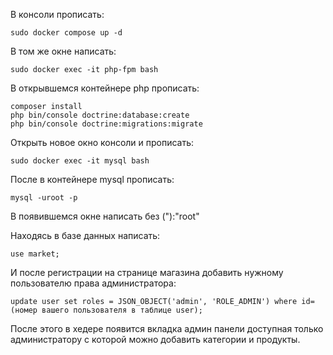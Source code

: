 В консоли прописать:

	sudo docker compose up -d
	
В том же окне написать:

	sudo docker exec -it php-fpm bash
	
В открывшемся контейнере php прописать:

	composer install
	php bin/console doctrine:database:create
	php bin/console doctrine:migrations:migrate
	
Открыть новое окно консоли и прописать:

	sudo docker exec -it mysql bash

После в контейнере mysql прописать:

	mysql -uroot -p
	
В появившемся окне написать без ("):"root"

Находясь в базе данных написать:

	use market;

И после регистрации на странице магазина добавить нужному пользователю права администратора:

	update user set roles = JSON_OBJECT('admin', 'ROLE_ADMIN') where id=(номер вашего пользователя в таблице user);

После этого в хедере появится вкладка админ панели доступная только администратору с которой можно добавить категории и продукты.

